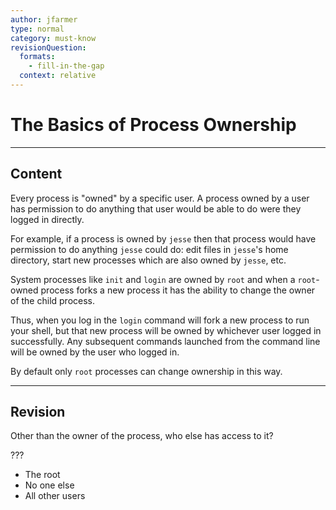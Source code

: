 ```yaml
---
author: jfarmer
type: normal
category: must-know
revisionQuestion:
  formats:
    - fill-in-the-gap
  context: relative
---
```


# The Basics of Process Ownership


---

## Content

Every process is "owned" by a specific user.  A process owned by a user has permission to do anything that user would be able to do were they logged in directly.

For example, if a process is owned by `jesse` then that process would have permission to do anything `jesse` could do: edit files in `jesse`'s home directory, start new processes which are also owned by `jesse`, etc.

System processes like `init` and `login` are owned by `root` and when a `root`-owned process forks a new process it has the ability to change the owner of the child process.

Thus, when you log in the `login` command will fork a new process to run your shell, but that new process will be owned by whichever user logged in successfully.  Any subsequent commands launched from the command line will be owned by the user who logged in.

By default only `root` processes can change ownership in this way.


---

## Revision

Other than the owner of the process, who else has access to it? 

???

- The root
- No one else
- All other users
